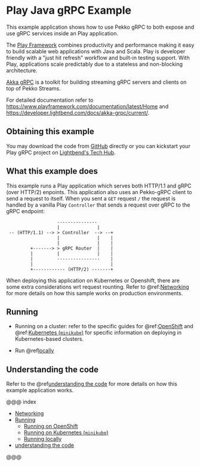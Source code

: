 # Play Java gRPC Example

This example application shows how to use Pekko gRPC to both expose and use gRPC services inside an Play application.

The [Play Framework](https://www.playframework.com/) combines productivity and performance making it easy to build
scalable web applications with Java and Scala. Play is developer friendly with a "just hit refresh" workflow and
built-in testing support. With Play, applications scale predictably due to a stateless and non-blocking architecture.

[Akka gRPC](https://developer.lightbend.com/docs/akka-grpc/current/overview.html) is a toolkit for building streaming
gRPC servers and clients on top of Pekko Streams.

For detailed documentation refer to https://www.playframework.com/documentation/latest/Home and https://developer.lightbend.com/docs/akka-grpc/current/.

## Obtaining this example

You may download the code from [GitHub](https://github.com/playframework/play-java-grpc-example) directly or you can
kickstart your Play gRPC project on [Lightbend's Tech Hub](https://developer.lightbend.com/start/?group=play&project=play-java-grpc-example).

## What this example does

This example runs a Play application which serves both HTTP/1.1 and gRPC (over HTTP/2) enpoints. This application also
uses an Pekko-gRPC client to send a request to itself. When you sent a `GET` request `/` the request is handled by a
vanilla Play `Controller` that sends a request over gRPC to the gRPC endpoint:


```
                   ---------------
                   |              |
 -- (HTTP/1.1) --> > Controller  --> --+
                   |              |    |
                   |              |    |
         +-------> > gRPC Router  |    |
         |         |              |    |
         |         ----------------    |
         |                             |
         +------------ (HTTP/2) -------+

```

When deploying this application on Kubernetes or Openshift, there are some extra considerations wrt request rounting.
Refer to @ref:[Networking](networking.md) for more details on how this sample works on production environments.

## Running

* Running on a cluster: refer to the specific guides for @ref:[OpenShift](openshift.md) and @ref:[Kubernetes (`minikube`)](kubernetes.md)
for specific information on deploying in Kubernetes-based clusters.

* Run @ref[locally](locally.md)


## Understanding the code

Refer to the @ref[understanding the code](code-details.md) for more details on how this example application works.


@@@ index

 * [Networking](networking.md)
 * [Running](running.md)
     * [Running on OpenShift](openshift.md)
     * [Running on Kubernetes (`minikube`)](kubernetes.md)
     * [Running locally](locally.md)
 * [understanding the code](code-details.md)

@@@
